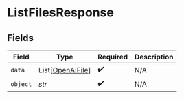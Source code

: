 # ListFilesResponse


## Fields

| Field                                                 | Type                                                  | Required                                              | Description                                           |
| ----------------------------------------------------- | ----------------------------------------------------- | ----------------------------------------------------- | ----------------------------------------------------- |
| `data`                                                | List[[OpenAIFile](../../models/shared/openaifile.md)] | :heavy_check_mark:                                    | N/A                                                   |
| `object`                                              | *str*                                                 | :heavy_check_mark:                                    | N/A                                                   |